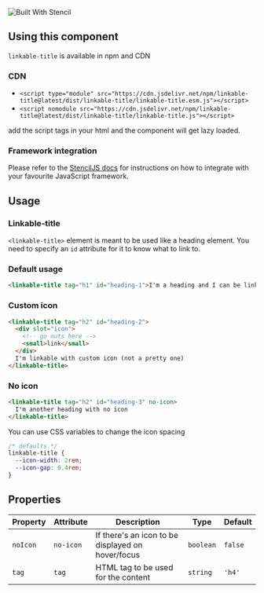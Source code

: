 ![Built With Stencil](https://img.shields.io/badge/-Built%20With%20Stencil-16161d.svg?logo=data%3Aimage%2Fsvg%2Bxml%3Bbase64%2CPD94bWwgdmVyc2lvbj0iMS4wIiBlbmNvZGluZz0idXRmLTgiPz4KPCEtLSBHZW5lcmF0b3I6IEFkb2JlIElsbHVzdHJhdG9yIDE5LjIuMSwgU1ZHIEV4cG9ydCBQbHVnLUluIC4gU1ZHIFZlcnNpb246IDYuMDAgQnVpbGQgMCkgIC0tPgo8c3ZnIHZlcnNpb249IjEuMSIgaWQ9IkxheWVyXzEiIHhtbG5zPSJodHRwOi8vd3d3LnczLm9yZy8yMDAwL3N2ZyIgeG1sbnM6eGxpbms9Imh0dHA6Ly93d3cudzMub3JnLzE5OTkveGxpbmsiIHg9IjBweCIgeT0iMHB4IgoJIHZpZXdCb3g9IjAgMCA1MTIgNTEyIiBzdHlsZT0iZW5hYmxlLWJhY2tncm91bmQ6bmV3IDAgMCA1MTIgNTEyOyIgeG1sOnNwYWNlPSJwcmVzZXJ2ZSI%2BCjxzdHlsZSB0eXBlPSJ0ZXh0L2NzcyI%2BCgkuc3Qwe2ZpbGw6I0ZGRkZGRjt9Cjwvc3R5bGU%2BCjxwYXRoIGNsYXNzPSJzdDAiIGQ9Ik00MjQuNywzNzMuOWMwLDM3LjYtNTUuMSw2OC42LTkyLjcsNjguNkgxODAuNGMtMzcuOSwwLTkyLjctMzAuNy05Mi43LTY4LjZ2LTMuNmgzMzYuOVYzNzMuOXoiLz4KPHBhdGggY2xhc3M9InN0MCIgZD0iTTQyNC43LDI5Mi4xSDE4MC40Yy0zNy42LDAtOTIuNy0zMS05Mi43LTY4LjZ2LTMuNkgzMzJjMzcuNiwwLDkyLjcsMzEsOTIuNyw2OC42VjI5Mi4xeiIvPgo8cGF0aCBjbGFzcz0ic3QwIiBkPSJNNDI0LjcsMTQxLjdIODcuN3YtMy42YzAtMzcuNiw1NC44LTY4LjYsOTIuNy02OC42SDMzMmMzNy45LDAsOTIuNywzMC43LDkyLjcsNjguNlYxNDEuN3oiLz4KPC9zdmc%2BCg%3D%3D&colorA=16161d&style=flat-square)

## Using this component

`linkable-title` is available in npm and CDN

### CDN

-  `<script type="module" src="https://cdn.jsdelivr.net/npm/linkable-title@latest/dist/linkable-title/linkable-title.esm.js"></script>`
-  `<script nomodule src="https://cdn.jsdelivr.net/npm/linkable-title@latest/dist/linkable-title/linkable-title.js"></script>`

add the script tags in your html and the component will get lazy loaded.

### Framework integration

Please refer to the [StencilJS docs](https://stenciljs.com/docs/overview) for instructions on how to integrate with your favourite JavaScript framework.

## Usage

### Linkable-title

`<linkable-title>` element is meant to be used like a heading element. You need to specify an `id` attribute for it to know what to link to.

### Default usage

```html
<linkable-title tag="h1" id="heading-1">I'm a heading and I can be linked</linkable-title>
```

### Custom icon
```html
<linkable-title tag="h2" id="heading-2">
  <div slot="icon">
    <!-- go nuts here -->
    <small>link</small>
  </div>
  I'm linkable with custom icon (not a pretty one)
</linkable-title>
```

### No icon
```html
<linkable-title tag="h2" id="heading-3" no-icon>
  I'm another heading with no icon
</linkable-title>
```

You can use CSS variables to change the icon spacing

```css
/* defaults */
linkable-title {
  --icon-width: 2rem;
  --icon-gap: 0.4rem;
}
```



## Properties

| Property | Attribute | Description                                       | Type      | Default |
| -------- | --------- | ------------------------------------------------- | --------- | ------- |
| `noIcon` | `no-icon` | If there's an icon to be displayed on hover/focus | `boolean` | `false` |
| `tag`    | `tag`     | HTML tag to be used for the content               | `string`  | `'h4'`  |
